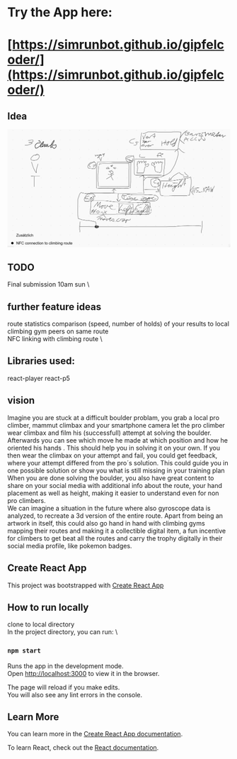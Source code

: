 # Try the App here:
# [https://simrunbot.github.io/gipfelcoder/](https://simrunbot.github.io/gipfelcoder/)

## Idea
![ideasketch](ideasketch.png)

## TODO
Final submission 10am sun \
## further feature ideas
route statistics comparison (speed, number of holds) of your results to local climbing gym peers on same route \
NFC linking with climbing route  \

## Libraries used:
react-player
react-p5

## vision

Imagine you are stuck at a difficult boulder problam,
you grab a local pro climber, mammut climbax and your smartphone camera
let the pro climber wear climbax and film his (successfull) attempt at solving the boulder.
Afterwards you can see which move he made at which position and how he oriented his hands . This should help you in solving it on your own.
If you then wear the climbax on your attempt and fail, you could get feedback, where your attempt differed from the pro´s solution. This could guide you in one possible solution or show you what is still missing in your training plan
\
When you are done solving the boulder, you also have great content to share on your social media with additional info about the route, your hand placement as well as height,
making it easier to understand even for non pro climbers.
\
We can imagine a situation in the future where also gyroscope data is analyzed, to recreate a 3d version of the entire route.
Apart from being an artwork in itself, this could also go hand in hand with climbing gyms mapping their routes and making it a collectible digital item, a fun incentive for climbers to get beat all the routes and carry the trophy digitally in their social media profile, like pokemon badges.

## Create React App
This project was bootstrapped with [Create React App](https://github.com/facebook/create-react-app)

## How to run locally
clone to local directory \
In the project directory, you can run: \

### `npm start`

Runs the app in the development mode.\
Open [http://localhost:3000](http://localhost:3000) to view it in the browser.

The page will reload if you make edits.\
You will also see any lint errors in the console.

## Learn More

You can learn more in the [Create React App documentation](https://facebook.github.io/create-react-app/docs/getting-started).

To learn React, check out the [React documentation](https://reactjs.org/).
